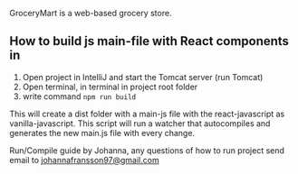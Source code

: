GroceryMart is a web-based grocery store.

## How to build js main-file with React components in
1) Open project in IntelliJ and start the Tomcat server (run Tomcat)
2) Open terminal, in terminal in project root folder 
3) write command ``npm run build``

This will create a dist folder with a main-js file with the react-javascript as vanilla-javascript.
This script will run a watcher that autocompiles and generates the new main.js file with every change.

Run/Compile guide by Johanna, any questions of how to run project send email to johannafransson97@gmail.com
